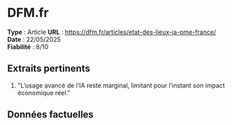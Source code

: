 # DFM.fr

**Type** : Article
**URL** : https://dfm.fr/articles/etat-des-lieux-ia-pme-france/  
**Date** : 22/05/2025  
**Fiabilité** : 8/10

## Extraits pertinents

1. "L’usage avancé de l’IA reste marginal, limitant pour l’instant son impact économique réel."

## Données factuelles

